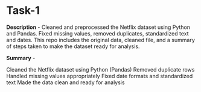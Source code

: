 # Task-1

**Description** - Cleaned and preprocessed the Netflix dataset using Python and Pandas. Fixed missing values, removed duplicates, standardized text and dates. This repo includes the original data, cleaned file, and a summary of steps taken to make the dataset ready for analysis.


**Summary** - 

Cleaned the Netflix dataset using Python (Pandas)
Removed duplicate rows
Handled missing values appropriately
Fixed date formats and standardized text
Made the data clean and ready for analysis
